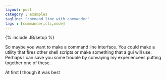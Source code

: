 ```yaml
---
layout: post
category : examples
tagline: "command line with commander"
tags : [commander,cli,node]
---
```

{% include JB/setup %}

So maybe you want to make a command line interface. You could make a utility that fires other shell scripts or make something that a gui will use. Perhaps I can save you some trouble by convaying my experiencees putting together one of these.

At first I though it was best
